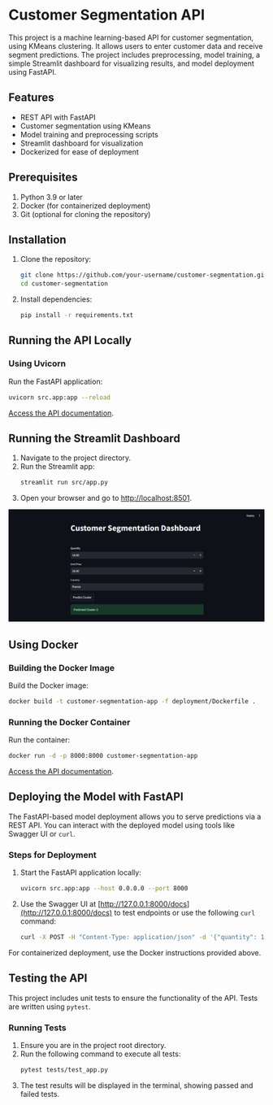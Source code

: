 # Customer Segmentation API

This project is a machine learning-based API for customer segmentation, using KMeans clustering. It allows users to enter customer data and receive segment predictions. The project includes preprocessing, model training, a simple Streamlit dashboard for visualizing results, and model deployment using FastAPI.

## Features

- REST API with FastAPI
- Customer segmentation using KMeans
- Model training and preprocessing scripts
- Streamlit dashboard for visualization
- Dockerized for ease of deployment


## Prerequisites

1. Python 3.9 or later
2. Docker (for containerized deployment)
3. Git (optional for cloning the repository)


## Installation

1. Clone the repository:

   ```bash
   git clone https://github.com/your-username/customer-segmentation.git
   cd customer-segmentation
   ```

2. Install dependencies:

   ```bash
   pip install -r requirements.txt
   ```


## Running the API Locally

### Using Uvicorn

Run the FastAPI application:

```bash
uvicorn src.app:app --reload
```

[Access the API documentation](http://127.0.0.1:8000/docs).


## Running the Streamlit Dashboard

1. Navigate to the project directory.
2. Run the Streamlit app:
   ```bash
   streamlit run src/app.py
   ```
3. Open your browser and go to [http://localhost:8501](http://localhost:8501).  

![alt text](image.png)


## Using Docker

### Building the Docker Image

Build the Docker image:

```bash
docker build -t customer-segmentation-app -f deployment/Dockerfile .
```

### Running the Docker Container

Run the container:

```bash
docker run -d -p 8000:8000 customer-segmentation-app
```

[Access the API documentation](http://127.0.0.1:8000/docs).


## Deploying the Model with FastAPI

The FastAPI-based model deployment allows you to serve predictions via a REST API. You can interact with the deployed model using tools like Swagger UI or `curl`.

### Steps for Deployment

1. Start the FastAPI application locally:

   ```bash
   uvicorn src.app:app --host 0.0.0.0 --port 8000
   ```

2. Use the Swagger UI at [http://127.0.0.1:8000/docs](http://127.0.0.1:8000/docs) to test endpoints or use the following `curl` command:

   ```bash
   curl -X POST -H "Content-Type: application/json" -d '{"quantity": 10.0, "unit_price": 5.5, "country": "France"}' "http://127.0.0.1:8000/predict"
   ```

For containerized deployment, use the Docker instructions provided above.


## Testing the API

This project includes unit tests to ensure the functionality of the API. Tests are written using `pytest`.

### Running Tests

1. Ensure you are in the project root directory.
2. Run the following command to execute all tests:
   ```bash
   pytest tests/test_app.py
   ```
3. The test results will be displayed in the terminal, showing passed and failed tests.


